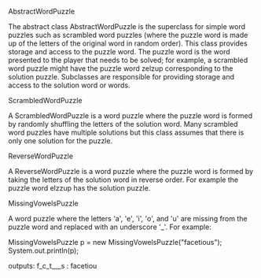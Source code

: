 AbstractWordPuzzle

The abstract class AbstractWordPuzzle is the superclass for simple word puzzles such as scrambled word puzzles 
(where the puzzle word is made up of the letters of the original word in random order). 
This class provides storage and access to the puzzle word. The puzzle word is the word presented to the player that needs to be solved; 
for example, a scrambled word puzzle might have the puzzle word zelzup corresponding to the solution puzzle. Subclasses are responsible 
for providing storage and access to the solution word or words.

ScrambledWordPuzzle

A ScrambledWordPuzzle is a word puzzle where the puzzle word is formed by randomly shuffling the letters of the solution word. 
Many scrambled word puzzles have multiple solutions but this class assumes that there is only one solution for the puzzle.

ReverseWordPuzzle

A ReverseWordPuzzle is a word puzzle where the puzzle word is formed by taking the letters of the solution word 
in reverse order. For example the puzzle word elzzup has the solution puzzle.

MissingVowelsPuzzle

A word puzzle where the letters 'a', 'e', 'i', 'o', and 'u' are missing from the puzzle word and replaced with an 
underscore '_'. For example:

MissingVowelsPuzzle p = new MissingVowelsPuzzle("facetious"); 
System.out.println(p);

outputs: f_c_t___s : facetiou
